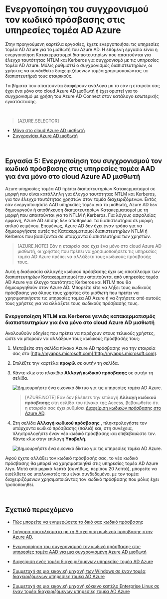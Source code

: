 <properties
    pageTitle="Azure υπηρεσίες τομέα AD: Ενεργοποίηση συγχρονισμό κωδικού πρόσβασης | Microsoft Azure"
    description="Γρήγορα αποτελέσματα με τις υπηρεσίες τομέα Active Directory Azure"
    services="active-directory-ds"
    documentationCenter=""
    authors="mahesh-unnikrishnan"
    manager="stevenpo"
    editor="curtand"/>

<tags
    ms.service="active-directory-ds"
    ms.workload="identity"
    ms.tgt_pltfrm="na"
    ms.devlang="na"
    ms.topic="get-started-article"
    ms.date="09/20/2016"
    ms.author="maheshu"/>

# <a name="enable-password-synchronization-to-azure-ad-domain-services"></a>Ενεργοποίηση του συγχρονισμού τον κωδικό πρόσβασης στις υπηρεσίες τομέα AD Azure
Στην προηγούμενη καρτέλα εργασίες, έχετε ενεργοποιήσει τις υπηρεσίες τομέα AD Azure για το μισθωτή του Azure AD. Η επόμενη εργασία είναι η ενεργοποίηση Κατακερματισμοί διαπιστευτηρίων που απαιτούνται για έλεγχο ταυτότητας NTLM και Kerberos για συγχρονισμό με τις υπηρεσίες τομέα AD Azure. Μόλις ρυθμιστεί ο συγχρονισμός διαπιστευτηρίων, οι χρήστες να συνδεθείτε διαχειριζόμενων τομέα χρησιμοποιώντας τα διαπιστευτήριά τους εταιρικούς.

Τα βήματα που απαιτούνται διαφέρουν ανάλογα με το εάν η εταιρεία σας έχει ένα μόνο στο cloud Azure AD μισθωτή ή έχει οριστεί για το συγχρονισμό με χρήση του Azure AD Connect στον κατάλογο εσωτερικής εγκατάστασης.

<br>

> [AZURE.SELECTOR]
- [Μόνο στο cloud Azure AD μισθωτή](active-directory-ds-getting-started-password-sync.md)
- [Συγχρονίσει Azure AD μισθωτή](active-directory-ds-getting-started-password-sync-synced-tenant.md)

<br>


## <a name="task-5-enable-password-synchronization-to-aad-domain-services-for-a-cloud-only-azure-ad-tenant"></a>Εργασία 5: Ενεργοποίηση του συγχρονισμού τον κωδικό πρόσβασης στις υπηρεσίες τομέα AAD για ένα μόνο στο cloud Azure AD μισθωτή
Azure υπηρεσίες τομέα AD πρέπει διαπιστευτηρίων Κατακερματισμοί σε μορφή που είναι κατάλληλη για έλεγχο ταυτότητας NTLM και Kerberos, για τον έλεγχο ταυτότητας χρηστών στον τομέα διαχειριζόμενων. Εκτός εάν ενεργοποιήσετε AAD υπηρεσίες τομέα για το μισθωτή, Azure AD δεν δημιουργούν ή αποθήκευση διαπιστευτηρίων Κατακερματισμοί με τη μορφή που απαιτούνται για το NTLM ή Kerberos. Για λόγους ασφαλείας εμφανή, Azure AD επίσης δεν αποθηκεύει τα διαπιστευτήρια σε μορφή απλού κειμένου. Επομένως, Azure AD δεν έχει έναν τρόπο για να δημιουργήσετε αυτές τις Κατακερματισμοί διαπιστευτηρίων NTLM ή Kerberos που βασίζονται σε υπάρχοντα διαπιστευτήρια των χρηστών.

> [AZURE.NOTE] Εάν η εταιρεία σας έχει ένα μόνο στο cloud Azure AD μισθωτή, οι χρήστες που πρέπει να χρησιμοποιήσετε τις υπηρεσίες τομέα AD Azure πρέπει να αλλάξετε τους κωδικούς πρόσβασής τους.

Αυτή η διαδικασία αλλαγής κωδικού πρόσβασης έχει ως αποτέλεσμα των διαπιστευτηρίων Κατακερματισμοί που απαιτούνται από υπηρεσίες τομέα AD Azure για έλεγχο ταυτότητας Kerberos και NTLM που θα δημιουργηθούν στον Azure AD. Μπορείτε είτε να λήξει τους κωδικούς πρόσβασης για όλους τους χρήστες στο μισθωτή που πρέπει να χρησιμοποιήσετε τις υπηρεσίες τομέα AD Azure ή να ζητήσετε από αυτούς τους χρήστες για να αλλάξετε τους κωδικούς πρόσβασής τους.


### <a name="enable-ntlm-and-kerberos-credential-hash-generation-for-a-cloud-only-azure-ad-tenant"></a>Ενεργοποίηση NTLM και Kerberos γενιάς κατακερματισμός διαπιστευτηρίων για ένα μόνο στο cloud Azure AD μισθωτή
Ακολουθούν οδηγίες που πρέπει να παρέχουν στους τελικούς χρήστες, ώστε να μπορούν να αλλάξουν τους κωδικούς πρόσβασής τους:

1. Μεταβείτε στη σελίδα πίνακα Azure AD πρόσβασης για την εταιρεία σας στο [http://myapps.microsoft.com](http://myapps.microsoft.com).

2. Επιλέξτε την καρτέλα **προφίλ** σε αυτήν τη σελίδα.

3. Κάντε κλικ στο πλακίδιο **Αλλαγή κωδικού πρόσβασης** σε αυτήν τη σελίδα.

    ![Δημιουργήστε ένα εικονικό δίκτυο για τις υπηρεσίες τομέα AD Azure.](./media/active-directory-domain-services-getting-started/user-change-password.png)

    > [AZURE.NOTE] Εάν δεν βλέπετε την επιλογή **Αλλαγή κωδικού πρόσβασης** στη σελίδα του πίνακα της Access, βεβαιωθείτε ότι η εταιρεία σας έχει ρυθμίσει [Διαχείριση κωδικών πρόσβασης στο Azure AD](../active-directory/active-directory-passwords-getting-started.md).

4. Στη σελίδα **Αλλαγή κωδικού πρόσβασης** , πληκτρολογήστε τον υπάρχοντα κωδικό πρόσβασης (παλιά) και, στη συνέχεια, πληκτρολογήστε έναν νέο κωδικό πρόσβασης και επιβεβαιώστε τον. Κάντε κλικ στην επιλογή **Υποβολή**.

    ![Δημιουργήστε ένα εικονικό δίκτυο για τις υπηρεσίες τομέα AD Azure.](./media/active-directory-domain-services-getting-started/user-change-password2.png)

Αφού έχετε αλλάξει τον κωδικό πρόσβασής σας, το νέο κωδικό πρόσβασης θα μπορεί να χρησιμοποιηθεί στις υπηρεσίες τομέα AD Azure λίγο. Μετά από μερικά λεπτά (συνήθως, περίπου 20 λεπτά), μπορείτε να εισέλθετε σε υπολογιστές που είναι συνδεδεμένοι με τον τομέα διαχειριζόμενων χρησιμοποιώντας τον κωδικό πρόσβασης που μόλις έχει τροποποιηθεί.

<br>

## <a name="related-content"></a>Σχετικό περιεχόμενο

- [Πώς μπορείτε να ενημερώσετε το δικό σας κωδικό πρόσβασης](../active-directory/active-directory-passwords-update-your-own-password.md)

- [Γρήγορα αποτελέσματα με τη Διαχείριση κωδικού πρόσβασης στην Azure AD](../active-directory/active-directory-passwords-getting-started.md).

- [Ενεργοποίηση του συγχρονισμού τον κωδικό πρόσβασης στις υπηρεσίες τομέα AAD για μια συγχρονισμένη Azure AD μισθωτή](active-directory-ds-getting-started-password-sync-synced-tenant.md)

- [Διαχείριση ενός τομέα διαχειριζόμενων υπηρεσίες τομέα AD Azure](active-directory-ds-admin-guide-administer-domain.md)

- [Συμμετοχή σε μια εικονική μηχανή των Windows σε έναν τομέα διαχειριζόμενων υπηρεσίες τομέα AD Azure](active-directory-ds-admin-guide-join-windows-vm.md)

- [Συμμετοχή σε μια εικονική μηχανή κόκκινο καπέλο Enterprise Linux σε έναν τομέα διαχειριζόμενων υπηρεσίες τομέα AD Azure](active-directory-ds-admin-guide-join-rhel-linux-vm.md)
